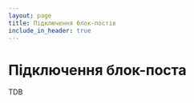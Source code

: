 ```yaml
---
layout: page
title: Підключення блок-постів
include_in_header: true
---
```


# Підключення блок-поста
TDB
